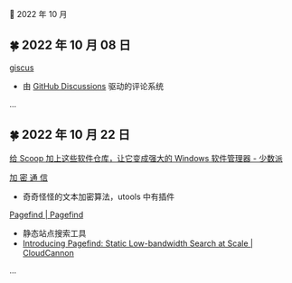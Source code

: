 🍉 2022 年 10 月


## 🍀 2022 年 10 月 08 日

  
 [giscus](https://giscus.app/zh-CN )  
  - 由 [GitHub Discussions](https://docs.github.com/en/discussions) 驱动的评论系统  
  

  ...  


## 🍀 2022 年 10 月 22 日

 [给 Scoop 加上这些软件仓库，让它变成强大的 Windows 软件管理器 - 少数派](https://sspai.com/post/52710)  
  
  
 [加 密 通 信](https://jiamitongxin.dovahkiin.top/ )  
  - 奇奇怪怪的文本加密算法，utools 中有插件  
  
 [Pagefind | Pagefind](https://pagefind.app/ )  
  - 静态站点搜索工具  
  - [Introducing Pagefind: Static Low-bandwidth Search at Scale | CloudCannon](https://cloudcannon.com/blog/introducing-pagefind/ )  
  
  

  ...  
